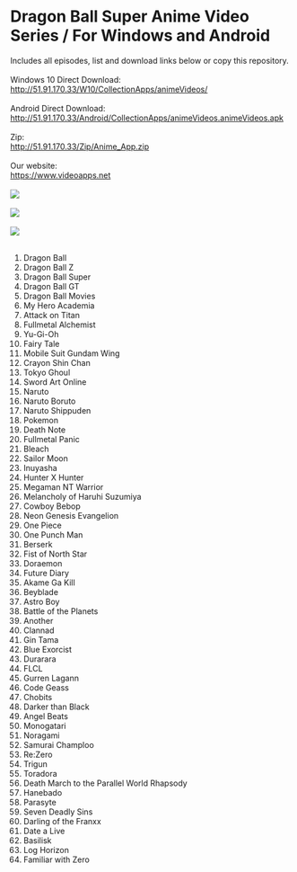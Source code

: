 # Dragon Ball Super Anime Video Series / For Windows and Android
Includes all episodes, list and download links below or copy this repository.
<br/>
<br/>
Windows 10 Direct Download:
<br/>
http://51.91.170.33/W10/CollectionApps/animeVideos/
<br/>
<br/>
Android Direct Download:
<br/>
http://51.91.170.33/Android/CollectionApps/animeVideos.animeVideos.apk
<br/>
<br/>
Zip:
<br/>
http://51.91.170.33/Zip/Anime_App.zip
<br/>
<br/>
Our website:
<br/>
https://www.videoapps.net
<br/>
<br/>
<img src="http://51.91.170.33/W10/CollectionApps/animeVideos/1.png"/>
<br/>
<br/>
<img src="http://51.91.170.33/W10/CollectionApps/animeVideos/2.png" />
<br/>
<br/>
<img src="http://51.91.170.33/W10/CollectionApps/animeVideos/3.png" />
<br/>
<br/>
1. Dragon Ball
2. Dragon Ball Z
3. Dragon Ball Super
4. Dragon Ball GT
5. Dragon Ball Movies
6. My Hero Academia
7. Attack on Titan
8. Fullmetal Alchemist
9. Yu-Gi-Oh
10. Fairy Tale
11. Mobile Suit Gundam Wing
12. Crayon Shin Chan
13. Tokyo Ghoul
14. Sword Art Online
15. Naruto
16. Naruto Boruto
17. Naruto Shippuden
18. Pokemon
19. Death Note
20. Fullmetal Panic
21. Bleach
22. Sailor Moon
23. Inuyasha
24. Hunter X Hunter
25. Megaman NT Warrior
26. Melancholy of Haruhi Suzumiya
27. Cowboy Bebop
28. Neon Genesis Evangelion
29. One Piece
30. One Punch Man
31. Berserk
32. Fist of North Star
33. Doraemon
34. Future Diary
35. Akame Ga Kill
36. Beyblade
37. Astro Boy
38. Battle of the Planets
39. Another
40. Clannad
41. Gin Tama
42. Blue Exorcist
43. Durarara
44. FLCL
45. Gurren Lagann
46. Code Geass
47. Chobits
48. Darker than Black
49. Angel Beats
50. Monogatari
51. Noragami
52. Samurai Champloo
53. Re:Zero
54. Trigun
55. Toradora
56. Death March to the Parallel World Rhapsody
57. Hanebado
58. Parasyte
59. Seven Deadly Sins
60. Darling of the Franxx
61. Date a Live
62. Basilisk
63. Log Horizon
64. Familiar with Zero
